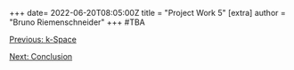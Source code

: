 +++
date= 2022-06-20T08:05:00Z
title = "Project Work 5"
[extra]
author = "Bruno Riemenschneider"
+++
#TBA 

[Previous: k-Space](../projectiondomain)

[Next: Conclusion](../conclusion)








